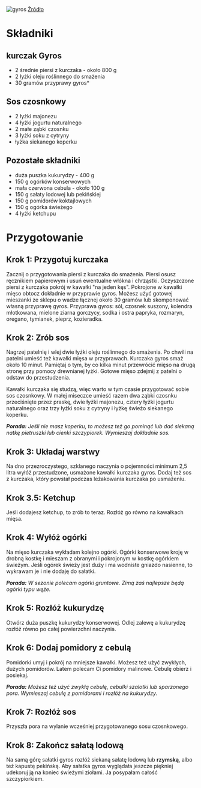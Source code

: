 ![gyros](https://cdn.aniagotuje.com/pictures/articles/2024/11/70941186-v-1500x1500.jpg)
[Źródło](https://aniagotuje.pl/przepis/salatka-gyros)
# Składniki
## kurczak Gyros
- 2 średnie piersi z kurczaka - około 800 g
- 2 łyżki oleju roślinnego do smażenia
- 30 gramów przyprawy gyros*
## Sos czosnkowy
- 2 łyżki majonezu
- 4 łyżki jogurtu naturalnego
- 2 małe ząbki czosnku
- 3 łyżki soku z cytryny
- łyżka siekanego koperku
## Pozostałe składniki
- duża puszka kukurydzy - 400 g
- 150 g ogórków konserwowych
- mała czerwona cebula - około 100 g
- 150 g sałaty lodowej lub pekińskiej
- 150 g pomidorów koktajlowych
- 150 g ogórka świeżego
- 4 łyżki ketchupu
# Przygotowanie
## Krok 1: Przygotuj kurczaka
Zacznij o przygotowania piersi z kurczaka do smażenia. Piersi osusz ręcznikiem papierowym i usuń ewentualne włókna i chrząstki. Oczyszczone piersi z kurczaka pokrój w kawałki "na jeden kęs". Pokrojone w kawałki mięso obtocz dokładnie w przyprawie gyros. Możesz użyć gotowej mieszanki ze sklepu o wadze łącznej około 30 gramów lub skomponować własną przyprawę gyros. Przyprawa gyros: sól, czosnek suszony, kolendra młotkowana, mielone ziarna gorczycy, sodka i ostra papryka, rozmaryn, oregano, tymianek, pieprz, kozieradka. 
## Krok 2: Zrób sos
Nagrzej patelnię i wlej dwie łyżki oleju roślinnego do smażenia. Po chwili na patelni umieść też kawałki mięsa w przyprawach. Kurczaka gyros smaż około 10 minut. Pamiętaj o tym, by co kilka minut przewrócić mięso na drugą stronę przy pomocy drewnianej łyżki. Gotowe mięso zdejmij z patelni o odstaw do przestudzenia. 

Kawałki kurczaka się studzą, więc warto w tym czasie przygotować sobie sos czosnkowy. W małej miseczce umieść razem dwa ząbki czosnku przeciśnięte przez praskę, dwie łyżki majonezu, cztery łyżki jogurtu naturalnego oraz trzy łyżki soku z cytryny i łyżkę świeżo siekanego koperku.

___Porada:__ Jeśli nie masz koperku, to możesz też go pominąć lub dać siekaną natkę pietruszki lub cienki szczypiorek. Wymieszaj dokładnie sos._
## Krok 3: Układaj warstwy
Na dno przezroczystego, szklanego naczynia o pojemności minimum 2,5 litra wyłóż przestudzone, usmażone kawałki kurczaka gyros. Dodaj też sos z kurczaka, który powstał podczas leżakowania kurczaka po usmażeniu.
## Krok 3.5: Ketchup
Jeśli dodajesz ketchup, to zrób to teraz. Rozłóż go równo na kawałkach mięsa. 
## Krok 4: Wyłóż ogórki
Na mięso kurczaka wykładam kolejno ogórki. Ogórki konserwowe kroję w drobną kostkę i mieszam z obranymi i pokrojonym w kostkę ogórkiem świeżym. Jeśli ogórek świeży jest duży i ma wodniste gniazdo nasienne, to wykrawam je i nie dodaję do sałatki.

___Porada:__ W sezonie polecam ogórki gruntowe. Zimą zaś najlepsze będą ogórki typu węże._
## Krok 5: Rozłóż kukurydzę
Otwórz duża puszkę kukurydzy konserwowej. Odlej zalewę a kukurydzę rozłóż równo po całej powierzchni naczynia. 
## Krok 6: Dodaj pomidory z cebulą
Pomidorki umyj i pokrój na mniejsze kawałki. Możesz też użyć zwykłych, dużych pomidorów. Latem polecam Ci pomidory malinowe. Cebulę obierz i posiekaj.

___Porada:__ Możesz też użyć zwykłą cebulę, cebulki szalotki lub sparzonego pora. Wymieszaj cebulę z pomidorami i rozłóż na kukurydzy._
## Krok 7: Rozłóż sos
Przyszła pora na wylanie wcześniej przygotowanego sosu czosnkowego. 
## Krok 8: Zakończ sałatą lodową
Na samą górę sałatki gyros rozłóż siekaną sałatę lodową lub __rzymską__, albo też kapustę pekińską. Aby sałatka gyros wyglądała jeszcze piękniej udekoruj ją na koniec świeżymi ziołami. Ja posypałam całość szczypiorkiem.